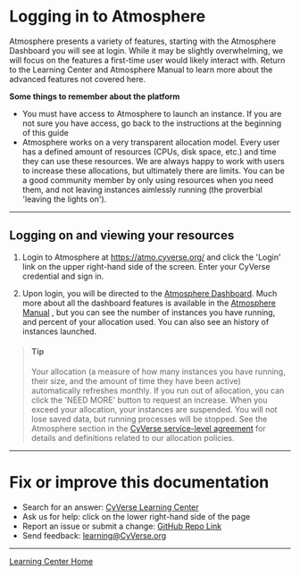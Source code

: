 # Logging in to Atmosphere

Atmosphere presents a variety of features, starting with the Atmosphere
Dashboard you will see at login. While it may be slightly overwhelming,
we will focus on the features a first-time user would likely interact
with. Return to the Learning Center and Atmosphere Manual to learn more
about the advanced features not covered here.

**Some things to remember about the platform**

-   You must have access to Atmosphere to launch an instance. If you are
    not sure you have access, go back to the instructions at the
    beginning of this guide
-   Atmosphere works on a very transparent allocation model. Every user
    has a defined amount of resources (CPUs, disk space, etc.) and time
    they can use these resources. We are always happy to work with users
    to increase these allocations, but ultimately there are limits. You
    can be a good community member by only using resources when you need
    them, and not leaving instances aimlessly running (the proverbial
    \'leaving the lights on\').

------------------------------------------------------------------------

## Logging on and viewing your resources

 1.  Login to Atmosphere at <https://atmo.cyverse.org/> and click the
     \'Login\' link on the upper right-hand side of the screen. Enter
     your CyVerse credential and sign in.

 2.  Upon login, you will be directed to the [Atmosphere
     Dashboard](https://atmo.cyverse.org/application/dashboard). Much
     more about all the dashboard features is available in the
     [Atmosphere
     Manual](https://wiki.cyverse.org/wiki/display/atmman/About+the+Atmosphere+Dashboard)
     , but you can see the number of instances you have running, and
     percent of your allocation used. You can also see an history of
     instances launched.



> #### Tip
> Your allocation (a measure of how many instances you have running,
> their size, and the amount of time they have been active)
> automatically refreshes monthly. If you run out of allocation, you
> can click the 'NEED MORE' button to request an increase. When
> you exceed your allocation, your instances are suspended. You will
> not lose saved data, but running processes will be stopped. See
> the Atmosphere section in the [CyVerse service-level
> agreement](http://www.cyverse.org/service-level-agreement#Atmo)
> for details and definitions related to our allocation policies.

------------------------------------------------------------------------

# Fix or improve this documentation 

-   Search for an answer: [CyVerse Learning Center](https://learning.cyverse.org/en/latest/)
-   Ask us for help: click on the lower right-hand side of the page
-   Report an issue or submit a change: [GitHub Repo Link](https://github.com/CyVerse-learning-materials/atmosphere_guide/tree/mkdocs)
-   Send feedback: [learning@CyVerse.org](learning@CyVerse.org)

------------------------------------------------------------------------

[Learning Center Home](http://learning.cyverse.org/)